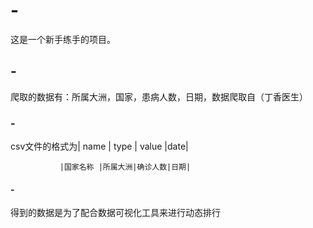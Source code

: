 # -
这是一个新手练手的项目。

## -
爬取的数据有：所属大洲，国家，患病人数，日期，数据爬取自（丁香医生）

### -

csv文件的格式为|  name   |  type  | value  |date|
              
               |国家名称 |所属大洲|确诊人数|日期|  
               
#### - 
得到的数据是为了配合数据可视化工具来进行动态排行
